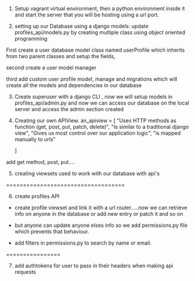 1. Setup vagrant virtual environment, then a python environment inside it and start the server that you will be hosting using a url port.

2. setting up our Database using a django  models: update profiles_api/models.py by creating multiple class using object oriented programming

First create a user database model class named userProfile which inherits from two parent classes and setup the fields,

second create a user model manager

third add custom  user profile model, manage and migrations which  will create all the models and dependencies in our database

3. Create  superuser  with a django CLI , now
we will setup models in profiles_api/admin.py and now we can access our database on the local server and access the admin section created

4. Creating our own APIView.
an_apiview = [
    "Uses HTTP methods as function (get, post, put, patch, delete)",
    "Is similar to a traditional django view",
    "Gives us most control over our application logic",
    "is mapped manually to urls"

    ]

add get method, post, put....

5. creating viewsets used to work with our database with api's

===================================

6. create profiles API
- create profile viewset and link it with a url router.....now we can retrieve info  on anyone in the database or add new entry or patch it and so on

- but anyone can update anyone elses info so  we add  permissions.py file which prevents that behaviour.

- add filters in permissions.py to search by name or email.


================

7. add authtokens for user to pass in their headers when making api requests
